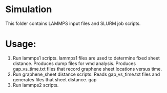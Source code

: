 # Simulation

This folder contains LAMMPS input files and SLURM job scripts.

# Usage:

1. Run lammps1 scripts.
  lammps1 files are used to determine fixed sheet distance.
  Produces dump files for vmd analysis.
  Produces gap_vs_time.txt files that record graphene sheet locations versus time.
3. Run graphene_sheet distance scripts.
  Reads gap_vs_time.txt files and generates files that  sheet distance.
  gap
4. Run lammps2 scripts.
